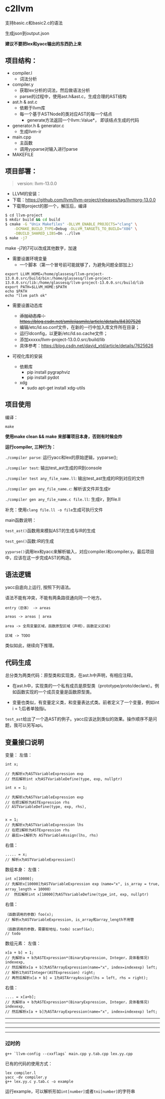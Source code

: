 # c2llvm

支持basic.c和basic2.c的语法

生成json到output.json

__建议不要把lex和yacc输出的东西扔上来__

## 项目结构：
- compiler.l
  - 词法分析
- compiler.y
  - 获取lex分析的词法，然后做语法分析
  - parse的过程中，使用ast.h&ast.c，生成合理的AST结构
- ast.h & ast.c
  - 依赖于llvm库
  - 每一个基于ASTNode的类对应AST的每一个结点
    - generate方法返回一个llvm::Value*， 即该结点生成的代码
- generator.h & generator.c
  - 生成llvm-ir
- main.cpp
  - 主函数
  - 调用yyparse对输入进行parse
- MAKEFILE

## 项目部署：
> version: llvm-13.0.0

- LLVM的安装：
- 下载：https://github.com/llvm/llvm-project/releases/tag/llvmorg-13.0.0
- 下载带project的那一个，解压后，编译
```sh
$ cd llvm-project
$ mkdir build && cd build
$ cmake -G "Unix Makefiles" -DLLVM_ENABLE_PROJECTS="clang" \
    -DCMAKE_BUILD_TYPE=Debug -DLLVM_TARGETS_TO_BUILD="X86" \
    -DBUILD_SHARED_LIBS=On ../llvm
$ make -j7
```
make -j7的7可以改成其他数字，加速
- 需要设置环境变量
  - 一个脚本（第一个冒号前可能就够了，为避免问题全部加上）
``` 
export LLVM_HOME=/home/glassesq/llvm-project-13.0.0.src/build/bin:/home/glassesq/llvm-project-13.0.0.src/lib:/home/glassesq/llvm-project-13.0.0.src/build/lib
export PATH=$LLVM_HOME:$PATH
echo $PATH
echo "llvm path ok"
```
- 需要设置动态库
  - ~~添加动态库： https://blog.csdn.net/smilejiasmile/article/details/84307526~~
  - 编辑/etc/ld.so.conf文件，在新的一行中加入库文件所在目录；
  - 运行ldconfig，以更新/etc/ld.so.cache文件；
  - 添加xxxxx/llvm-project-13.0.0.src/build/lib
  - 具体参考：https://blog.csdn.net/david_xtd/article/details/7625626

- 可视化库的安装
  - 依赖库
    - pip install pygraphviz
    - pip install pydot
  - xdg
    - sudo apt-get install xdg-utils
  
## 项目使用
编译：
```
make
```

__使用make clean && make 来部署项目本身，否则有时候会炸__

__运行compiler, 三种行为：__

`./compiler parse`: 运行yacc和lex的原始逻辑，yyparse();

`./compiler test`: 输出test_ast生成的IR到console

`./compiler test any_file_name.ll`: 输出test_ast生成的IR到对应的文件

`./compiler gen any_file_name.c`: 解析该文件并生成ir

`./compiler gen any_file_name.c file.ll`: 生成ir，到file.ll

补充：使用`clang file.ll -o file`生成可执行文件

main函数说明：

`test_ast()`函数用来模拟AST的生成与IR的生成

`test_gen()`函数:IR的生成

`yyparse()`调用lex和yacc来解析输入，对应compiler.l和compiler.y。最后项目中，应该在这一步完成AST的构造。

## 语法逻辑

yacc自底向上运行, 按照下列语法。

语法不能有冲突，不能有两条路径通向同一个地方。

```
entry（总体） -> areas

areas -> areas | area

area -> 全局变量区域，函数原型区域（声明），函数定义区域)

区域 -> TODO
```

类似如此，继续向下推理。


## 代码生成

总分类为两类代码：原型类和实现类，在ast.h中声明，有相应注释。

- 在ast.h中，实现类的一个私有成员是原型类（prototype/proto/declare）。例如函数实现的一个成员变量是函数原型类。

- 变量也类似，有变量定义类，和变量表达式类。前者定义了一个变量，例如int i = 1;后者单独指i。

`test_ast`给出了一个造AST的例子。yacc应该达到类似的效果。操作顺序不是问题，我可以另写api。

## 变量接口说明

变量：
左值：
```
int x;

// 先解析x为ASTVariableExpression exp
// 然后解析int x为ASTVariableDefine(type, exp, nullptr)

int x = 1;                       

// 先解析x为ASTVariableExpression exp
// 在把1解析为ASTExpression rhs
// ASTVariableDefine(type, exp, rhs), 


x = 1;                       
// 先解析x为ASTVariableExpression lhs
// 在把1解析为ASTExpression rhs
// 最后x=1解析为 ASTVariableAssign(lhs, rhs)
```
右值：
```
..... = x;                       
// 解析x为ASTVariableExpression()
```

数组本身：
左值：
```
int x[10000];    
// 先解析x[10000]为ASTVariableExpression exp（name="x", is_array = true, array_length = 10000）
//  然后解析int x[10000]为ASTVariableDefine(type_int, exp, nullptr)
 ```

右值：
```
（函数调用的参数）foo(x);
// 解析x为ASTVariableExpression, is_array和array_length不用管

（函数调用的参数，需要取地址，todo）scanf(&x); 
// todo
```

数组元素：
左值：
```
x[a + b] = 1; 
// 先解析a + b为ASTExpression*(BinaryExpression, Integer，具体看情况) indexexp,
// 然后解析x[a + b]为ASTArrayExpression(name="x", index=indexexp) left;
// 解析1为ASTInteger(ASTExpression) right;
// 再然后解析x[a + b] = 1为ASTArrayAssign(lhs = left, rhs = right); 
```

右值：
```
.... = x[a+b];
// 先解析a + b为ASTExpression*(BinaryExpression, Integer，具体看情况) indexexp,
// 然后解析x[a + b]为ASTArrayExpression(name="x", index=indexexp) left;
```

---
---
---
---
###  过时的

```
g++ `llvm-config --cxxflags` main.cpp y.tab.cpp lex.yy.cpp
```

已有的代码的使用方式：
```
lex compiler.l
yacc -dv compiler.y
g++ lex.yy.c y.tab.c -o example
```
运行example，可以解析形如`int[number]`或者`tni[number]`的字符串

